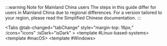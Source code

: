<script setup>
   import { ref, computed, onMounted } from 'vue'
   import installOlaresLinux from './install-olares-linux.md'
   import installOlaresMac from './install-olares-mac.md'
   import installOlaresInstallOlaresWindows from './install-olares-windows.md'
   import { useData } from 'vitepress'

   const { isDark } = useData()
   const tabActiveIndex = ref(0)
   const randomKey = ref('RandomKey')
   const title = computed(()=> titles[tabActiveIndex.value])
   const titles = ['Install Olares on Linux', 'Install Olares on Mac', 'Install Olares on Windows']

   const icons = ['linux-brands-solid', 'apple-brands-solid', 'windows-brands-solid']
   const icons_light = computed(() => icons.map(item => `/images/manual/icons/${item}.svg`))
   const icons_dark = computed(() => icons.map(item => `/images/manual/icons/${item}-dark.svg`))

   function tabChange(tab, index) {
      tabActiveIndex.value = index
      document.title = `${title.value} | Olares`;
   }

   onMounted(() => {
      document.title = `${title.value} | Olares`;
      setTimeout(() => {
         randomKey.value = Math.random()
      }, 0)
   })
   

</script>
:::warning Note for Mainland China users
The steps in this guide differ for users in Mainland China due to regional differences. For a version tailored to your region, please read the Simplified Chinese documentation.
:::

<span style="display:none;opacity: 0;">{{randomKey}}</span>

<Tabs @tab-changed="tabChange" style="margin-top: 16px;" :icons="icons" :isDark="isDark" >
<template #Linux-based-systems>
<installOlaresLinux/>
</template>
<template #macOS>
<installOlaresMac />
</template>
<template #Windows>
<installOlaresInstallOlaresWindows />
</template>
</Tabs>
